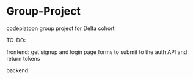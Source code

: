 # Group-Project
codeplatoon group project for Delta cohort

TO-DO:

frontend:
get signup and login page forms to submit to the auth API and return tokens

backend:
